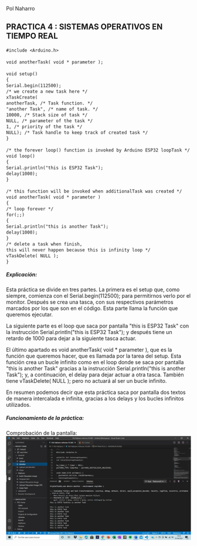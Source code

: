 Pol Naharro
## PRACTICA 4 : SISTEMAS OPERATIVOS EN TIEMPO REAL


```
#include <Arduino.h>

void anotherTask( void * parameter );

void setup()
{
Serial.begin(112500);
/* we create a new task here */
xTaskCreate(
anotherTask, /* Task function. */
"another Task", /* name of task. */
10000, /* Stack size of task */
NULL, /* parameter of the task */
1, /* priority of the task */
NULL); /* Task handle to keep track of created task */
}
 
/* the forever loop() function is invoked by Arduino ESP32 loopTask */
void loop()
{
Serial.println("this is ESP32 Task");
delay(1000);
}
 
/* this function will be invoked when additionalTask was created */
void anotherTask( void * parameter )
{
/* loop forever */
for(;;)
{
Serial.println("this is another Task");
delay(1000);
}
/* delete a task when finish,
this will never happen because this is infinity loop */
vTaskDelete( NULL );
}
```

##### Explicación:

Esta práctica se divide en tres partes. La primera es el setup que, como siempre, comienza con el Serial.begin(112500); para permitirnos verlo por el monitor. Después se crea una tasca, con sus respectivos parámetros marcados por los que son en el código. Esta parte llama la función que queremos ejecutar.

La siguiente parte es el loop que saca por pantalla "this is ESP32 Task" con la instrucción Serial.println("this is ESP32 Task"); y después tiene un retardo de 1000 para dejar a la siguiente tasca actuar.

El último apartado es void anotherTask( void * parameter ), que es la función que queremos hacer, que es llamada por la tarea del setup. Esta función crea un bucle infinito como en el loop donde se saca por pantalla "this is another Task" gracias a la instrucción Serial.println("this is another Task"); y, a continuación, el delay para dejar actuar a otra tasca. También tiene vTaskDelete( NULL ); pero no actuará al ser un bucle infinito.

En resumen podemos decir que esta práctica saca por pantalla dos textos de manera intercalada e infinita, gracias a los delays y los bucles infinitos utilizados.


##### Funcionamiento de la práctica:

Comprobación de la pantalla:
![alt text](tasca1.jpg)
